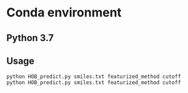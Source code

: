 # Conda environment
## Python 3.7

## Usage
```
python HOB_predict.py smiles.txt featurized_method cutoff
python HOB_predict.py smiles.txt featurized_method cutoff
